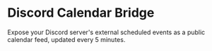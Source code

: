 # Discord Calendar Bridge

Expose your Discord server's external scheduled events as a public calendar feed, updated every 5 minutes.
